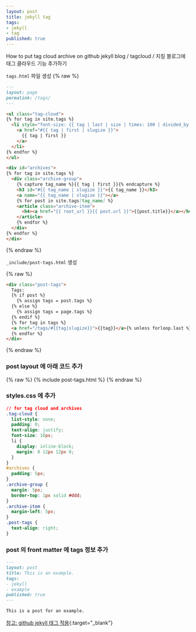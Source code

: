 ```yaml
---
layout: post
title: jekyll tag
tags:
- jekyll
- tag
published: true
---
```



How to put tag cloud archive on github jekyll blog / tagcloud / 지킬 블로그에 태그 클라우드 기능 추가하기



`tags.html` 파일 생성
{% raw %}
```markdown
---
layout: page
permalink: /tags/
---

<ul class="tag-cloud">
{% for tag in site.tags %}
  <li style="font-size: {{ tag | last | size | times: 100 | divided_by: site.tags.size | plus: 70  }}%">
    <a href="#{{ tag | first | slugize }}">
      {{ tag | first }}
    </a>
  </li>
{% endfor %}
</ul>

<div id="archives">
{% for tag in site.tags %}
  <div class="archive-group">
    {% capture tag_name %}{{ tag | first }}{% endcapture %}
    <h3 id="#{{ tag_name | slugize }}">{{ tag_name }}</h3>
    <a name="{{ tag_name | slugize }}"></a>
    {% for post in site.tags[tag_name] %}
    <article class="archive-item">
      <h4><a href="{{ root_url }}{{ post.url }}">{{post.title}}</a></h4>
    </article>
    {% endfor %}
  </div>
{% endfor %}
</div>
```
{% endraw %}

`_include/post-tags.html` 생성

{% raw %}
```markdown
<div class="post-tags">
  Tags:
  {% if post %}
    {% assign tags = post.tags %}
  {% else %}
    {% assign tags = page.tags %}
  {% endif %}
  {% for tag in tags %}
  <a href="/tags/#{{tag|slugize}}">{{tag}}</a>{% unless forloop.last %},{% endunless %}
  {% endfor %}
</div>
```
{% endraw %}


### post layout 에 아래 코드 추가

{% raw %}
    {% include post-tags.html %}
{% endraw %}


### styles.css 에 추가

```css
// for tag cloud and archives
.tag-cloud {
  list-style: none;
  padding: 0;
  text-align: justify;
  font-size: 16px;
  li {
    display: inline-block;
    margin: 0 12px 12px 0;
  }
}
#archives {
  padding: 5px;
}
.archive-group {
  margin: 5px;
  border-top: 1px solid #ddd;
}
.archive-item {
  margin-left: 5px;
}
.post-tags {
  text-align: right;
}
```

### post 의 front matter 에 tags 정보 추가

```markdown
---
layout: post
title: This is an example.
tags:
- jekyll
- example
published: true
---

This is a post for an example.
```

[참고: github jekyll 태그 적용](http://blog.meinside.pe.kr/Adding-tag-cloud-and-archives-page-to-Jekyll/){:target="_blank"}